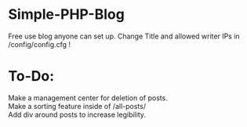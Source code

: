 # Simple-PHP-Blog
Free use blog anyone can set up. Change Title and allowed writer IPs in /config/config.cfg !

# To-Do:
Make a management center for deletion of posts.<br>
Make a sorting feature inside of /all-posts/<br>
Add div around posts to increase legibility.
